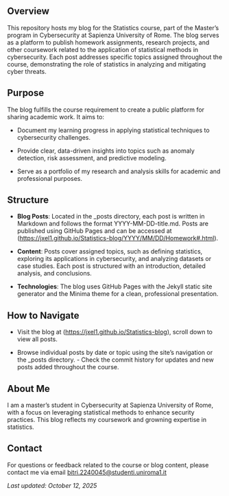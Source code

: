 
## Overview

This repository hosts my blog for the Statistics course, part of the Master’s program in Cybersecurity at Sapienza University of Rome. The blog serves as a platform to publish homework assignments, research projects, and other coursework related to the application of statistical methods in cybersecurity. Each post addresses specific topics assigned throughout the course, demonstrating the role of statistics in analyzing and mitigating cyber threats. 

## Purpose

The blog fulfills the course requirement to create a public platform for sharing academic work. It aims to: 

  - Document my learning progress in applying statistical techniques to cybersecurity challenges.

  - Provide clear, data-driven insights into topics such as anomaly detection, risk assessment, and predictive modeling.

  - Serve as a portfolio of my research and analysis skills for academic and professional purposes.

## Structure 

  - **Blog Posts**: Located in the _posts directory, each post is written in Markdown and follows the format YYYY-MM-DD-title.md. Posts are published using GitHub Pages and can be accessed at (https://jxel1.github.io/Statistics-blog/YYYY/MM/DD/Homework#.html).
  
  - **Content**: Posts cover assigned topics, such as defining statistics, exploring its applications in cybersecurity, and analyzing datasets or case studies. Each post is structured with an introduction, detailed analysis, and conclusions.

  - **Technologies**: The blog uses GitHub Pages with the Jekyll static site generator and the Minima theme for a clean, professional presentation.

## How to Navigate 

- Visit the blog at (https://jxel1.github.io/Statistics-blog), scroll down to view all posts.

- Browse individual posts by date or topic using the site’s navigation or the _posts directory. - Check the commit history for updates and new posts added throughout the course.

## About Me 
I am a master’s student in Cybersecurity at Sapienza University of Rome, with a focus on leveraging statistical methods to enhance security practices. This blog reflects my coursework and growning expertise in statistics. 

## Contact
For questions or feedback related to the course or blog content, please contact me via email bitri.2240045@studenti.uniroma1.it

*Last updated: October 12, 2025*
